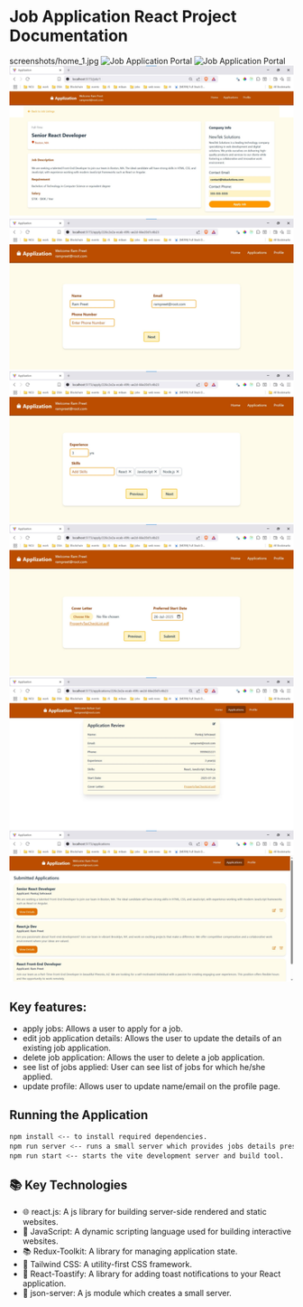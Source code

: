 # Job Application React Project Documentation

screenshots/home_1.jpg
![Job Application Portal](./screenshots/home-1.jpg)
![Job Application Portal](./screenshots/home-2.jpg)
![Job Application Portal](./screenshots/jobPage.jpg)
![Job Application Portal](./screenshots/ApplicationFlow/apply_flow_1.jpg)
![Job Application Portal](./screenshots/ApplicationFlow/apply_flow_2.jpg)
![Job Application Portal](./screenshots/ApplicationFlow/apply_flow_3.jpg)
![Job Application Portal](./screenshots/applicationSummaryPage.jpg)
![Job Application Portal](./screenshots/applicationsListPage.jpg)

## Key features:

- apply jobs: Allows a user to apply for a job.
- edit job application details: Allows the user to update the details of an existing job application.
- delete job application: Allows the user to delete a job application.
- see list of jobs applied: User can see list of jobs for which he/she applied.
- update profile: Allows user to update name/email on the profile page.

## Running the Application

```sh
npm install <-- to install required dependencies.
npm run server <-- runs a small server which provides jobs details present in jobs.json file via API [port: 8000]
npm run start <-- starts the vite development server and build tool.
```

## 📚 Key Technologies

- 🌐 react.js: A js library for building server-side rendered and static websites.
- 📘 JavaScript: A dynamic scripting language used for building interactive websites.
- 📚 Redux-Toolkit: A library for managing application state.
- 🎨 Tailwind CSS: A utility-first CSS framework.
- 📝 React-Toastify: A library for adding toast notifications to your React application.
- 📜 json-server: A js module which creates a small server.

